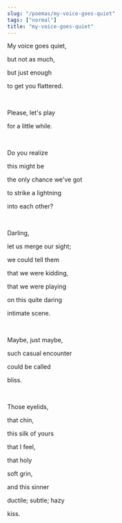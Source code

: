 ```yaml
---
slug: "/poemas/my-voice-goes-quiet"
tags: ["normal"]
title: "my-voice-goes-quiet"
---
```

My voice goes quiet,

but not as much,

but just enough

to get you flattered.

&nbsp;

Please, let's play

for a little while.

&nbsp;

Do you realize

this might be

the only chance we've got

to strike a lightning

into each other?

&nbsp;

Darling,

let us merge our sight;

we could tell them

that we were kidding,

that we were playing

on this quite daring

intimate scene.

&nbsp;

Maybe, just maybe,

such casual encounter

could be called

bliss.

&nbsp;

Those eyelids,

that chin,

this silk of yours

that I feel,

that holy

soft grin,

and this sinner

ductile; subtle; hazy

kiss.